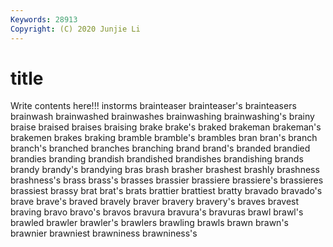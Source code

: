 ```yaml
---
Keywords: 28913
Copyright: (C) 2020 Junjie Li
---
```


# title

Write contents here!!!
instorms 
brainteaser 
brainteaser's 
brainteasers
brainwash 
brainwashed 
brainwashes 
brainwashing 
brainwashing's 
brainy 
braise 
braised 
braises 
braising
brake 
brake's 
braked 
brakeman 
brakeman's 
brakemen 
brakes 
braking 
bramble 
bramble's
brambles 
bran 
bran's 
branch 
branch's 
branched 
branches 
branching 
brand 
brand's
branded 
brandied 
brandies 
branding 
brandish 
brandished 
brandishes 
brandishing 
brands 
brandy
brandy's 
brandying 
bras 
brash 
brasher 
brashest 
brashly 
brashness 
brashness's 
brass
brass's 
brasses 
brassier 
brassiere 
brassiere's 
brassieres 
brassiest 
brassy 
brat 
brat's
brats 
brattier 
brattiest 
bratty 
bravado 
bravado's 
brave 
brave's 
braved 
bravely
braver 
bravery 
bravery's 
braves 
bravest 
braving 
bravo 
bravo's 
bravos 
bravura
bravura's 
bravuras 
brawl 
brawl's 
brawled 
brawler 
brawler's 
brawlers 
brawling 
brawls
brawn 
brawn's 
brawnier 
brawniest 
brawniness 
brawniness's 

